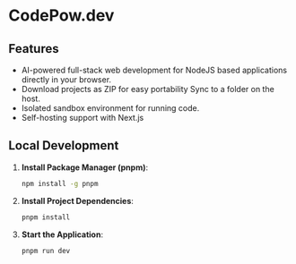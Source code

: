# CodePow.dev

## Features

- AI-powered full-stack web development for NodeJS based applications directly in your browser.
- Download projects as ZIP for easy portability Sync to a folder on the host.
- Isolated sandbox environment for running code.
- Self-hosting support with Next.js

## Local Development

1. **Install Package Manager (pnpm)**:

   ```bash
   npm install -g pnpm
   ```

2. **Install Project Dependencies**:

   ```bash
   pnpm install
   ```

3. **Start the Application**:

   ```bash
   pnpm run dev
   ```
